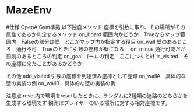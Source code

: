 # MazeEnv
#仕様
OpenAIGym準拠
以下独自メソッド
座標を引数に取り、その場所がその属性であるか判定するメソッド
on_board 範囲内かどうか　Trueならマップ範囲内　Falseの部分は壁　どこがマップ内か指定する役目
on_wall 壁のあるところ　通行不可　Trueのときに引数の座標が壁になる　
on_minus 通行可能だが罰則のあるところの判定
on_goal ゴールの判定　ここにつくと終
is_visited　その座標に来たことがあるかどうか

その他
add_visited  引数の座標を到達済み座標として登録
on_wallA　具体的な壁の実装の例
on_wallB　具体的な壁の実装の例

注意点
reset内で環境をresetしたときに、ランダムに2種類の迷路のどちらかを生成する環境です
観測はプレイヤーのいる場所に対する相対座標です。
